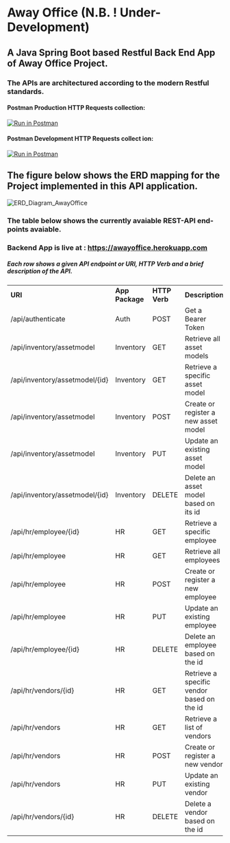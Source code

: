 
# Away Office (N.B. ! Under- Development)
## A Java Spring Boot based Restful Back End App of Away Office Project. 

### The APIs are architectured according to the modern Restful standards. 

#### Postman Production HTTP Requests collection:

[![Run in Postman](https://run.pstmn.io/button.svg)](https://app.getpostman.com/run-collection/28663e80ab17cdc16844)


#### Postman Development HTTP Requests collect ion:
[![Run in Postman](https://run.pstmn.io/button.svg)](https://app.getpostman.com/run-collection/4a795536c01e0cdd8a18)


## The figure below shows the ERD mapping for the Project implemented in this API application.


![ERD_Diagram_AwayOffice](https://awayoffice.web.app/static/media/HomeAssetClassDiagram.71e805ce.png "ERD Away Office")


### The table below shows the currently avaiable REST-API end-points avaiable. 

### Backend App is live at : https://awayoffice.herokuapp.com


##### Each row shows a given API endpoint or URI, HTTP Verb and a brief description of the API.



<table>
  <tr>
   <td><strong>URI</strong>
   </td>
   <td><strong>App Package</strong>
   </td>
   <td><strong>HTTP Verb</strong>
   </td>
   <td><strong>Description</strong>
   </td>
   <td><strong>Author</strong>
   </td>
  </tr>
  <tr>
   <td>/api/authenticate
   </td>
   <td>Auth
   </td>
   <td>POST
   </td>
   <td>Get a Bearer Token
   </td>
   <td>Zubair
   </td>
  </tr>
  <tr>
   <td>/api/inventory/assetmodel
   </td>
   <td>Inventory
   </td>
   <td>GET
   </td>
   <td>Retrieve all asset models
   </td>
   <td>Abdul
   </td>
  </tr>
  <tr>
   <td>/api/inventory/assetmodel/{id}
   </td>
   <td>Inventory
   </td>
   <td>GET
   </td>
   <td>Retrieve a specific asset model
   </td>
   <td>Abdul
   </td>
  </tr>
  <tr>
   <td>/api/inventory/assetmodel
   </td>
   <td>Inventory
   </td>
   <td>POST
   </td>
   <td>Create or register a new asset model
   </td>
   <td>Abdul
   </td>
  </tr>
  <tr>
   <td>/api/inventory/assetmodel
   </td>
   <td>Inventory
   </td>
   <td>PUT
   </td>
   <td>Update an existing asset model
   </td>
   <td>Abdul
   </td>
  </tr>
  <tr>
   <td>/api/inventory/assetmodel/{id}
   </td>
   <td>Inventory
   </td>
   <td>DELETE
   </td>
   <td>Delete an asset model based on its id
   </td>
   <td>Abdul
   </td>
  </tr>
  <tr>
   <td>/api/hr/employee/{id}
   </td>
   <td>HR
   </td>
   <td>GET
   </td>
   <td>Retrieve a specific employee
   </td>
   <td>Zubair
   </td>
  </tr>
  <tr>
   <td>/api/hr/employee
   </td>
   <td>HR
   </td>
   <td>GET
   </td>
   <td>Retrieve all employees
   </td>
   <td>Zubair
   </td>
  </tr>
  <tr>
   <td>/api/hr/employee
   </td>
   <td>HR
   </td>
   <td>POST
   </td>
   <td>Create or register a new employee
   </td>
   <td>Zubair
   </td>
  </tr>
  <tr>
   <td>/api/hr/employee
   </td>
   <td>HR
   </td>
   <td>PUT
   </td>
   <td>Update an existing employee
   </td>
   <td>Zubair
   </td>
  </tr>
  <tr>
   <td>/api/hr/employee/{id}
   </td>
   <td>HR
   </td>
   <td>DELETE
   </td>
   <td>Delete an employee based on the id
   </td>
   <td>Zubair
   </td>
  </tr>
  <tr>
   <td>/api/hr/vendors/{id}
   </td>
   <td>HR
   </td>
   <td>GET
   </td>
   <td>Retrieve a specific vendor based on the id
   </td>
   <td>Mirlind
   </td>
  </tr>
  <tr>
   <td>/api/hr/vendors
   </td>
   <td>HR
   </td>
   <td>GET
   </td>
   <td>Retrieve a list of vendors
   </td>
   <td>Mirlind
   </td>
  </tr>
  <tr>
   <td>/api/hr/vendors
   </td>
   <td>HR
   </td>
   <td>POST
   </td>
   <td>Create or register a new vendor
   </td>
   <td>Mirlind
   </td>
  </tr>
  <tr>
   <td>/api/hr/vendors
   </td>
   <td>HR
   </td>
   <td>PUT
   </td>
   <td>Update an existing vendor
   </td>
   <td>Mirlind
   </td>
  </tr>
  <tr>
   <td>/api/hr/vendors/{id}
   </td>
   <td>HR
   </td>
   <td>DELETE
   </td>
   <td>Delete a vendor based on the id
   </td>
   <td>Mirlind
   </td>
  </tr>
</table>

